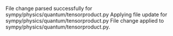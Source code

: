 File change parsed successfully for sympy/physics/quantum/tensorproduct.py
Applying file update for sympy/physics/quantum/tensorproduct.py
File change applied to sympy/physics/quantum/tensorproduct.py.
